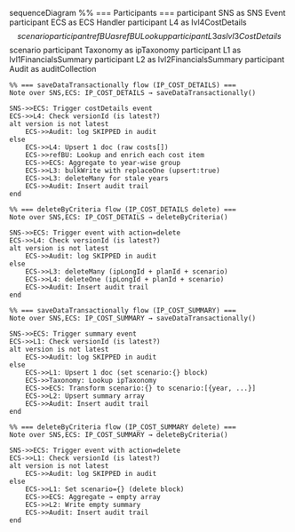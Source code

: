 sequenceDiagram
    %% === Participants ===
    participant SNS as SNS Event
    participant ECS as ECS Handler
    participant L4 as lvl4CostDetails$$scenario
    participant refBU as refBU Lookup
    participant L3 as lvl3CostDetails$$scenario
    participant Taxonomy as ipTaxonomy
    participant L1 as lvl1FinancialsSummary
    participant L2 as lvl2FinancialsSummary
    participant Audit as auditCollection

    %% === saveDataTransactionally flow (IP_COST_DETAILS) ===
    Note over SNS,ECS: IP_COST_DETAILS → saveDataTransactionally()

    SNS->>ECS: Trigger costDetails event
    ECS->>L4: Check versionId (is latest?)
    alt version is not latest
        ECS->>Audit: log SKIPPED in audit
    else
        ECS->>L4: Upsert 1 doc (raw costs[])
        ECS->>refBU: Lookup and enrich each cost item
        ECS->>ECS: Aggregate to year-wise group
        ECS->>L3: bulkWrite with replaceOne (upsert:true)
        ECS->>L3: deleteMany for stale years
        ECS->>Audit: Insert audit trail
    end

    %% === deleteByCriteria flow (IP_COST_DETAILS delete) ===
    Note over SNS,ECS: IP_COST_DETAILS → deleteByCriteria()

    SNS->>ECS: Trigger event with action=delete
    ECS->>L4: Check versionId (is latest?)
    alt version is not latest
        ECS->>Audit: log SKIPPED in audit
    else
        ECS->>L3: deleteMany (ipLongId + planId + scenario)
        ECS->>L4: deleteOne (ipLongId + planId + scenario)
        ECS->>Audit: Insert audit trail
    end

    %% === saveDataTransactionally flow (IP_COST_SUMMARY) ===
    Note over SNS,ECS: IP_COST_SUMMARY → saveDataTransactionally()

    SNS->>ECS: Trigger summary event
    ECS->>L1: Check versionId (is latest?)
    alt version is not latest
        ECS->>Audit: log SKIPPED in audit
    else
        ECS->>L1: Upsert 1 doc (set scenario:{} block)
        ECS->>Taxonomy: Lookup ipTaxonomy
        ECS->>ECS: Transform scenario:{} to scenario:[{year, ...}]
        ECS->>L2: Upsert summary array
        ECS->>Audit: Insert audit trail
    end

    %% === deleteByCriteria flow (IP_COST_SUMMARY delete) ===
    Note over SNS,ECS: IP_COST_SUMMARY → deleteByCriteria()

    SNS->>ECS: Trigger event with action=delete
    ECS->>L1: Check versionId (is latest?)
    alt version is not latest
        ECS->>Audit: log SKIPPED in audit
    else
        ECS->>L1: Set scenario={} (delete block)
        ECS->>ECS: Aggregate → empty array
        ECS->>L2: Write empty summary
        ECS->>Audit: Insert audit trail
    end
